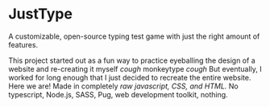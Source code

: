 # JustType
A customizable, open-source typing test game with just the right amount of features.

This project started out as a fun way to practice eyeballing the design of a website and re-creating it myself
*cough* monkeytype *cough*
But eventually, I worked for long enough that I just decided to recreate the entire website. Here we are!
Made in completely *raw javascript, CSS, and HTML.*
No typescript, Node.js, SASS, Pug, web development toolkit, nothing.
